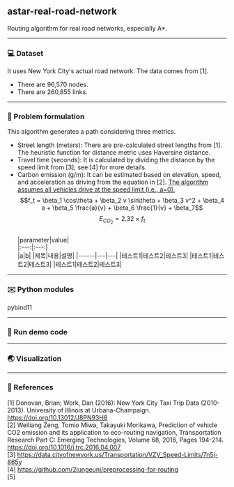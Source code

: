 ## astar-real-road-network
Routing algorithm for real road networks, especially A*.
***
### :computer: Dataset
It uses New York City's actual road network.
The data comes from [1].
- There are 96,570 nodes.
- There are 260,855 links.
***
### :memo: Problem formulation
This algorithm generates a path considering three metrics.
- Street length (meters): There are pre-calculated street lengths from [1]. The heuristic function for distance metric uses Haversine distance.
- Travel time (seconds): It is calculated by dividing the distance by the speed limit from [3]; see [4] for more details.
- Carbon emission (g/m): It can be estimated based on elevation, speed, and acceleration as driving from the equation in [2]. <ins>The algorithm assumes all vehicles drive at the speed limit (i.e., a=0).</ins>  
$$f_t = \beta_1 \cos\theta + \beta_2 v \sin\theta + \beta_3 v^2 + \beta_4 a + \beta_5 \frac{a}{v} + \beta_6 \frac{1}{v} + \beta_7$$
$$E_{CO_2} = 2.32 \times f_t$$   
|parameter|value|  
|:---:|:---:|  
|a|b|
|제목|내용|설명|
|------|---|---|
|테스트1|테스트2|테스트3|
|테스트1|테스트2|테스트3|
|테스트1|테스트2|테스트3|
***
### :envelope: Python modules
pybind11
***
### :runner: Run demo code
***
### :earth_asia: Visualization
***
### :pushpin: References
[1] Donovan, Brian; Work, Dan (2016): New York City Taxi Trip Data (2010-2013). University of Illinois at Urbana-Champaign. https://doi.org/10.13012/J8PN93H8  
[2] Weiliang Zeng, Tomio Miwa, Takayuki Morikawa,
Prediction of vehicle CO2 emission and its application to eco-routing navigation, Transportation Research Part C: Emerging Technologies,
Volume 68, 2016, Pages 194-214. https://doi.org/10.1016/j.trc.2016.04.007  
[3] https://data.cityofnewyork.us/Transportation/VZV_Speed-Limits/7n5j-865y  
[4] https://github.com/2jungeuni/preprocessing-for-routing  
[5]